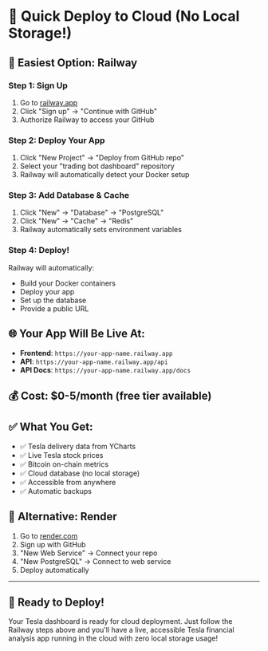# 🚀 Quick Deploy to Cloud (No Local Storage!)

## 🎯 **Easiest Option: Railway**

### Step 1: Sign Up
1. Go to [railway.app](https://railway.app)
2. Click "Sign up" → "Continue with GitHub"
3. Authorize Railway to access your GitHub

### Step 2: Deploy Your App
1. Click "New Project" → "Deploy from GitHub repo"
2. Select your "trading bot dashboard" repository
3. Railway will automatically detect your Docker setup

### Step 3: Add Database & Cache
1. Click "New" → "Database" → "PostgreSQL"
2. Click "New" → "Cache" → "Redis"
3. Railway automatically sets environment variables

### Step 4: Deploy!
Railway will automatically:
- Build your Docker containers
- Deploy your app
- Set up the database
- Provide a public URL

## 🌐 **Your App Will Be Live At:**
- **Frontend**: `https://your-app-name.railway.app`
- **API**: `https://your-app-name.railway.app/api`
- **API Docs**: `https://your-app-name.railway.app/docs`

## 💰 **Cost**: $0-5/month (free tier available)

## ✅ **What You Get:**
- ✅ Tesla delivery data from YCharts
- ✅ Live Tesla stock prices
- ✅ Bitcoin on-chain metrics
- ✅ Cloud database (no local storage)
- ✅ Accessible from anywhere
- ✅ Automatic backups

## 🔄 **Alternative: Render**
1. Go to [render.com](https://render.com)
2. Sign up with GitHub
3. "New Web Service" → Connect your repo
4. "New PostgreSQL" → Connect to web service
5. Deploy automatically

---

## 🎉 **Ready to Deploy!**

Your Tesla dashboard is ready for cloud deployment. Just follow the Railway steps above and you'll have a live, accessible Tesla financial analysis app running in the cloud with zero local storage usage!
